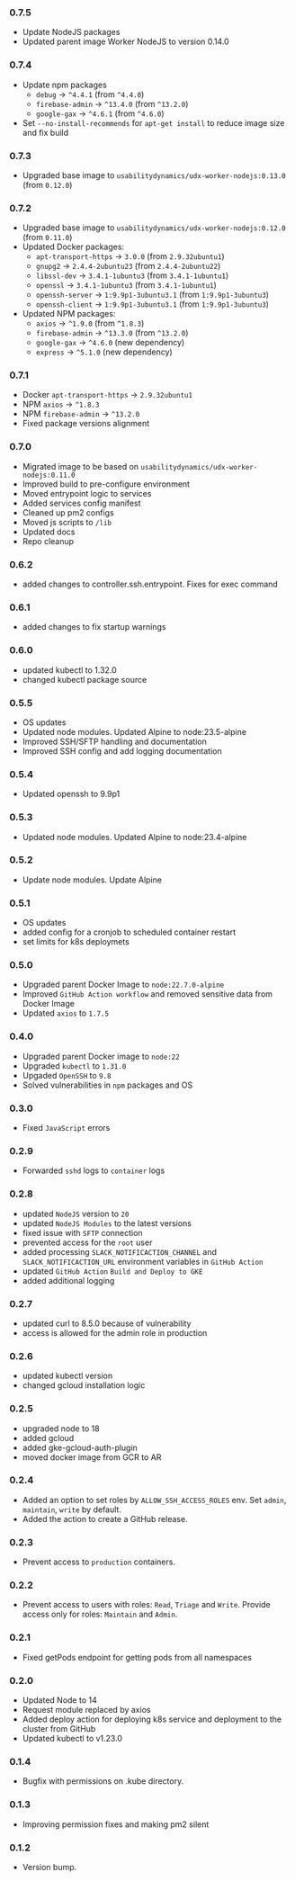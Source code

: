 ### 0.7.5
* Update NodeJS packages
* Updated parent image Worker NodeJS to version 0.14.0

### 0.7.4
* Update npm packages
  * `debug` → `^4.4.1` (from `^4.4.0`)
  * `firebase-admin` → `^13.4.0` (from `^13.2.0`)
  * `google-gax` → `^4.6.1` (from `^4.6.0`)
* Set `--no-install-recommends` for `apt-get install` to reduce image size and fix build

### 0.7.3
* Upgraded base image to `usabilitydynamics/udx-worker-nodejs:0.13.0` (from `0.12.0`)

### 0.7.2
* Upgraded base image to `usabilitydynamics/udx-worker-nodejs:0.12.0` (from `0.11.0`)
* Updated Docker packages:
  * `apt-transport-https` → `3.0.0` (from `2.9.32ubuntu1`)
  * `gnupg2` → `2.4.4-2ubuntu23` (from `2.4.4-2ubuntu22`)
  * `libssl-dev` → `3.4.1-1ubuntu3` (from `3.4.1-1ubuntu1`)
  * `openssl` → `3.4.1-1ubuntu3` (from `3.4.1-1ubuntu1`)
  * `openssh-server` → `1:9.9p1-3ubuntu3.1` (from `1:9.9p1-3ubuntu3`)
  * `openssh-client` → `1:9.9p1-3ubuntu3.1` (from `1:9.9p1-3ubuntu3`)
* Updated NPM packages:
  * `axios` → `^1.9.0` (from `^1.8.3`)
  * `firebase-admin` → `^13.3.0` (from `^13.2.0`)
  * `google-gax` → `^4.6.0` (new dependency)
  * `express` → `^5.1.0` (new dependency)

### 0.7.1
* Docker `apt-transport-https` → `2.9.32ubuntu1`
* NPM `axios` → `^1.8.3`
* NPM `firebase-admin` → `^13.2.0`
* Fixed package versions alignment

### 0.7.0
* Migrated image to be based on `usabilitydynamics/udx-worker-nodejs:0.11.0`
* Improved build to pre-configure environment
* Moved entrypoint logic to services
* Added services config manifest
* Cleaned up pm2 configs
* Moved js scripts to `/lib`
* Updated docs
* Repo cleanup

### 0.6.2
* added changes to controller.ssh.entrypoint. Fixes for exec command

### 0.6.1
* added changes to fix startup warnings

### 0.6.0
* updated kubectl to 1.32.0
* changed kubectl package source

### 0.5.5
* OS updates
* Updated node modules. Updated Alpine to node:23.5-alpine
* Improved SSH/SFTP handling and documentation
* Improved SSH config and add logging documentation

### 0.5.4
* Updated openssh to 9.9p1

### 0.5.3
* Updated node modules. Updated Alpine to node:23.4-alpine

### 0.5.2
* Update node modules. Update Alpine

### 0.5.1
* OS updates
* added config for a cronjob to scheduled container restart
* set limits for k8s deploymets

### 0.5.0
* Upgraded parent Docker Image to `node:22.7.0-alpine`
* Improved `GitHub Action workflow` and removed sensitive data from Docker Image
* Updated `axios` to `1.7.5`

### 0.4.0
* Upgraded parent Docker image to `node:22`
* Upgraded `kubectl` to `1.31.0`
* Upgaded `OpenSSH` to `9.8`
* Solved vulnerabilities in `npm` packages and OS

### 0.3.0
* Fixed `JavaScript` errors 

### 0.2.9
* Forwarded `sshd` logs to `container` logs

### 0.2.8
* updated `NodeJS` version to `20`
* updated `NodeJS Modules` to the latest versions
* fixed issue with `SFTP` connection
* prevented access for the `root` user
* added processing `SLACK_NOTIFICACTION_CHANNEL` and `SLACK_NOTIFICACTION_URL` environment variables in `GitHub Action`
* updated `GitHub Action` `Build and Deploy to GKE`
* added additional logging

### 0.2.7
* updated curl to 8.5.0 because of vulnerability
* access is allowed for the admin role in production

### 0.2.6
* updated kubectl version
* changed gcloud installation logic

### 0.2.5
* upgraded node to 18
* added gcloud
* added gke-gcloud-auth-plugin
* moved docker image from GCR to AR

### 0.2.4
* Added an option to set roles by `ALLOW_SSH_ACCESS_ROLES` env. Set `admin`, `maintain`, `write` by default.
* Added the action to create a GitHub release.

### 0.2.3
* Prevent access to `production` containers.

### 0.2.2
* Prevent access to users with roles: `Read`, `Triage` and `Write`. Provide access only for roles: `Maintain` and `Admin`.

### 0.2.1
* Fixed getPods endpoint for getting pods from all namespaces

### 0.2.0
* Updated Node to 14
* Request module replaced by axios
* Added deploy action for deploying k8s service and deployment to the cluster from GitHub
* Updated kubectl to v1.23.0

### 0.1.4
* Bugfix with permissions on .kube directory.

### 0.1.3
* Improving permission fixes and making pm2 silent

### 0.1.2
* Version bump.